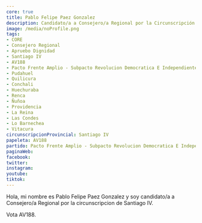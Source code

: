 ```yaml
---
core: true
title: Pablo Felipe Paez Gonzalez
description: Candidato/a a Consejero/a Regional por la Circunscripción de Santiago IV
image: /media/noProfile.png
tags:
- CORE
- Consejero Regional
- Apruebo Dignidad
- Santiago IV
- AV188
- Pacto Frente Amplio - Subpacto Revolucion Democratica E Independientes - Independientes
- Pudahuel
- Quilicura
- Conchali
- Huechuraba
- Renca
- Ñuñoa
- Providencia
- La Reina
- Las Condes
- Lo Barnechea
- Vitacura
circunscripcionProvincial: Santiago IV
papeleta: AV188
partido: Pacto Frente Amplio - Subpacto Revolucion Democratica E Independientes - Independientes
paginaWeb:
facebook:
twitter:
instagram:
youtube:
tiktok:
---
```

Hola, mi nombre es Pablo Felipe Paez Gonzalez y soy candidato/a a Consejero/a Regional por la circunscripcion de Santiago IV.

Vota AV188.